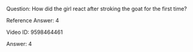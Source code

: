 Question: How did the girl react after stroking the goat for the first time?

Reference Answer: 4

Video ID: 9598464461

Answer: 4

